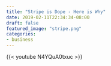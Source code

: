 ```yaml
---
title: "Stripe is Dope - Here is Why"
date: 2019-02-11T22:34:34-08:00
draft: false
featured_image: "stripe.png"
categories:
- business
---
```


{{< youtube N4YQuA0txuc >}}



